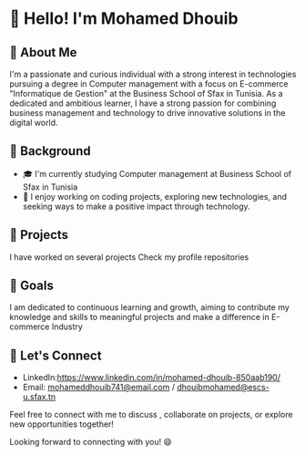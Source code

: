 # 👋 Hello! I'm Mohamed Dhouib



## 🌟 About Me

I'm a passionate and curious individual with a strong interest in technologies pursuing a degree in Computer management  with a focus on E-commerce "Informatique de Gestion" at the Business School of Sfax in Tunisia. As a dedicated and ambitious learner, I have a strong passion for combining business management and technology to drive innovative solutions in the digital world.


## 🌱 Background

- 🎓 I'm currently studying Computer management at Business School of Sfax in Tunisia
- 💼 I enjoy working on coding projects, exploring new technologies, and seeking ways to make a positive impact through technology.

## 🔭 Projects

I have worked on several projects Check my profile repositories 

## 🚀 Goals

I am dedicated to continuous learning and growth, aiming to contribute my knowledge and skills to meaningful projects and make a difference in  E-commerce Industry

## 💬 Let's Connect

- LinkedIn:https://www.linkedin.com/in/mohamed-dhouib-850aab190/
- Email: mohameddhouib741@email.com / dhouibmohamed@escs-u.sfax.tn

Feel free to connect with me to discuss , collaborate on projects, or explore new opportunities together!

Looking forward to connecting with you! 😄
